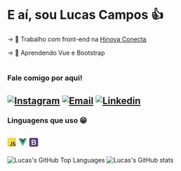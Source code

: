 # E aí, sou Lucas Campos 👍 

-> 🔭 Trabalho com front-end na <a href="https://www.linkedin.com/company/hinova-conecta/mycompany/" target="_blank">Hinova Conecta<a/>

 -> 🌱 Aprendendo Vue e Bootstrap
#

### Fale comigo por aqui!
  
<a href="https://www.instagram.com/lucascamposferreira_/" target="_blank"><img height="20" alt="Instagram" src="https://img.shields.io/badge/Instagram-E4405F?style=for-the-badge&logo=instagram&logoColor=white"><a/>  <a href="mailto:20lucas.campos05@gmail.com.br"><img height="20" alt="Email" src="https://img.shields.io/badge/Gmail-D14836?style=for-the-badge&logo=gmail&logoColor=white"></a>  <a href="https://www.linkedin.com/in/lucas-campos-ferreira-378969235/" target="_blank"><img height="20" alt="Linkedin" src="https://img.shields.io/badge/LinkedIn-0077B5?style=for-the-badge&logo=linkedin&logoColor=white"><a/> 
-
### Linguagens que uso 😁
<code><img height="20" alt="javascript" src="https://raw.githubusercontent.com/github/explore/80688e429a7d4ef2fca1e82350fe8e3517d3494d/topics/javascript/javascript.png"></code>
<code><img height="20" alt="Vue.js" src="https://raw.githubusercontent.com/github/explore/80688e429a7d4ef2fca1e82350fe8e3517d3494d/topics/vue/vue.png"></code>
<code><img height="20" alt="Bootstrap" src="https://raw.githubusercontent.com/github/explore/80688e429a7d4ef2fca1e82350fe8e3517d3494d/topics/bootstrap/bootstrap.png"></code>
-
![Lucas's GitHub Top Languages](https://github-readme-stats.vercel.app/api/top-langs?username=LucasCamposFerreira&show_icons=true&theme=dark)
![Lucas's GitHub stats](https://github-readme-stats.vercel.app/api?username=LucasCamposFerreira&show_icons=true&theme=dark)



